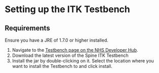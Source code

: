 # Setting up the ITK Testbench

## Requirements
Ensure you have a JRE of 1.7.0 or higher installed.

1. Navigate to the [Testbench page on the NHS Developer Hub](https://developer.nhs.uk/testcentre/itk-testbench/).
2. Download the latest version of the Spine ITK Testbench
3. Install the jar by double-clicking on it. Select the location where you want to install the Testbench to and click install.

